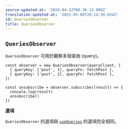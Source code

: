```yaml
---
source-updated-at: '2024-04-22T08:38:13.000Z'
translation-updated-at: '2025-05-08T20:14:39.034Z'
id: QueriesObserver
title: QueriesObserver
---
```


## `QueriesObserver`

`QueriesObserver` 可用於觀察多個查詢 (query)。

```tsx
const observer = new QueriesObserver(queryClient, [
  { queryKey: ['post', 1], queryFn: fetchPost },
  { queryKey: ['post', 2], queryFn: fetchPost },
])

const unsubscribe = observer.subscribe((result) => {
  console.log(result)
  unsubscribe()
})
```

**選項**

`QueriesObserver` 的選項與 [`useQueries`](../../framework/react/reference/useQueries) 的選項完全相同。
